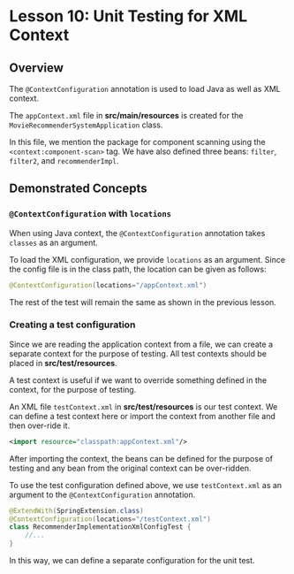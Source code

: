 # Lesson 10: Unit Testing for XML Context

## Overview

The `@ContextConfiguration` annotation is used to load Java as well as XML context. 

The `appContext.xml` file in __src/main/resources__ is created for the `MovieRecommenderSystemApplication` class.

In this file, we mention the package for component scanning using the `<context:component-scan>` tag. We have also defined three beans: `filter`, `filter2`, and `recommenderImpl`.

## Demonstrated Concepts

### `@ContextConfiguration` with `locations`

When using Java context, the `@ContextConfiguration` annotation takes `classes` as an argument. 

To load the XML configuration, we provide `locations` as an argument. Since the config file is in the class path, the location can be given as follows:

```java
@ContextConfiguration(locations="/appContext.xml")
```

The rest of the test will remain the same as shown in the previous lesson.

### Creating a test configuration

Since we are reading the application context from a file, we can create a separate context for the purpose of testing. All test contexts should be placed in __src/test/resources__.

A test context is useful if we want to override something defined in the context, for the purpose of testing.

An XML file `testContext.xml` in __src/test/resources__ is our test context. We can define a test context here or import the context from another file and then over-ride it.

```xml
<import resource="classpath:appContext.xml"/>
```

After importing the context, the beans can be defined for the purpose of testing and any bean from the original context can be over-ridden.

To use the test configuration defined above, we use `testContext.xml` as an argument to the `@ContextConfiguration` annotation.

```java
@ExtendWith(SpringExtension.class)
@ContextConfiguration(locations="/testContext.xml")
class RecommenderImplementationXmlConfigTest {
    //...
}
```

In this way, we can define a separate configuration for the unit test.